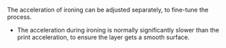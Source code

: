 The acceleration of ironing can be adjusted separately, to fine-tune the process.

* The acceleration during ironing is normally significantly slower than the print acceleration, to ensure the layer gets a smooth surface.